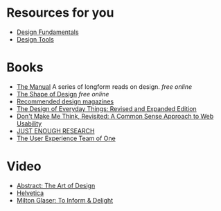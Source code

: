 # Resources for you
* [Design Fundamentals](https://github.com/sodevious/design-resources/blob/master/fundamentals.md)
* [Design Tools](https://github.com/sodevious/design-resources/blob/master/design-tools.md)


# Books
* [The Manual](https://themanual.org/read) A series of longform reads on design.  *free online*
* [The Shape of Design](http://shapeofdesignbook.com/)  *free online*
* [Recommended design magazines](https://www.designernews.co/stories/81101-recommended-design-magazines)
* [The Design of Everyday Things: Revised and Expanded Edition](https://www.amazon.com/Design-Everyday-Things-Revised-Expanded/dp/0465050654)
* [Don't Make Me Think, Revisited: A Common Sense Approach to Web Usability](https://www.amazon.com/Dont-Make-Think-Revisited-Usability/dp/0321965515/ref=pd_bxgy_14_2?_encoding=UTF8&pd_rd_i=0321965515&pd_rd_r=W7CKBAF50H2QAPG8CAA5&pd_rd_w=pcOd5&pd_rd_wg=XFXft&psc=1&refRID=W7CKBAF50H2QAPG8CAA5)
* [JUST ENOUGH RESEARCH](https://abookapart.com/products/just-enough-research)
* [The User Experience Team of One](http://rosenfeldmedia.com/books/the-user-experience-team-of-one/)


# Video
* [Abstract: The Art of Design](https://www.netflix.com/title/80057883)
* [Helvetica](http://www.imdb.com/title/tt0847817/)
* [Milton Glaser: To Inform & Delight](https://www.youtube.com/watch?v=DqFNiWmj-Q8)
